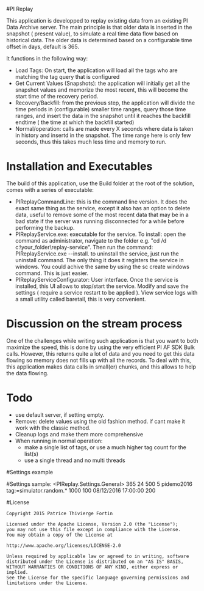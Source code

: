 #PI Replay

This application is developped to replay existing data from an existing PI Data Archive server. 
The main principle is that older data is inserted in the snapshot ( present value), to simulate a real time data flow based on historical data.
The older data is determined based on a configurable time offset in days, default is 365.

It functions in the following way:
- Load Tags: On start, the application will load all the tags who are matching the tag query that is configured
- Get Current Values (Snapshots): the application will initially get all the snapshot values and memorize the most recent, this will become the start time of the recovery period.
- Recovery/Backfill: from the previous step, the application will divide the time periods in (configurable) smaller time ranges, query those time ranges, and insert the data in the snapshot until it reaches the backfill endtime ( the time at which the backfill started)
- Normal/operation: calls are made every X seconds where data is taken in history and insertd in the snapshot.  The time range here is only few seconds, thus this takes much less time and memory to run.


# Installation and Executables

The build of this application, use the Build folder at the root of the solution,  comes with a series of executable:
- PIReplayCommandLine:        this is the command line version.  It does the exact same thing as the service, except it also has an option to delete data, useful to remove some of the most recent data that may be in a bad state if the server was running disconnected for a while before performing the backup.
- PIReplayService.exe:        executable for the service.  To install: open the command as administrator, navigate to the folder e.g. "cd /d c:\your_folder\replay-service".  Then run the command: PIReplayService.exe --install. to uninstall the service, just run the uninstall command.  The only thing it does it registers the service in windows. You could achive the same by using the sc create windows command. This is just easier.  
- PIReplayServiceConfigurator: User interface.  Once the service is installed, this UI allows to stop/start the service.  Modify and save the settings ( require a service restart to be applied ). View service logs with a small utility called baretail, this is very convenient.


# Discussion on the stream process

One of the challenges while writing such application is that you want to both maximize the speed, this is done by using the very efficient PI AF SDK Bulk calls. 
However, this returns quite a lot of data and you need to get this data flowing so memory does not fills up with all the records. 
To deal with this, this application makes data calls in small(er) chunks, and this allows to help the data flowing.

# Todo

- use default server, if setting empty.
- Remove: delete values using the old fashion method. if cant make it work with the classic method.
- Cleanup logs and make them more comprehensive
- When running in normal operation:
	- make a single list of tags, or use a much higher tag count for the list(s)
	- use a single thread and no multi threads

#Settings example

#Settings sample:
  <PIReplay.Settings.General>
        <setting name="ReplayTimeOffsetDays" serializeAs="String">
            <value>365</value>
        </setting>
        <setting name="BackFillHoursPerDataChunk" serializeAs="String">
            <value>24</value>
        </setting>
        <setting name="TagsChunkSize" serializeAs="String">
            <value>500</value>
        </setting>
        <setting name="DataCollectionFrequencySeconds" serializeAs="String">
            <value>5</value>
        </setting>
        <setting name="ServerName" serializeAs="String">
            <value>pidemo2016</value>
        </setting>
        <setting name="TagQueryString" serializeAs="String">
            <value>tag:=simulator.random.*</value>
        </setting>
        <setting name="BulkPageSize" serializeAs="String">
            <value>1000</value>
        </setting>
        <setting name="BulkParallelChunkSize" serializeAs="String">
            <value>100</value>
        </setting>
        <setting name="BackfillDefaultStartTime" serializeAs="String">
            <value>08/12/2016 17:00:00</value>
        </setting>
        <setting name="SleepTimeBetweenChunksMs" serializeAs="String">
            <value>200</value>
        </setting>

#License
 
    Copyright 2015 Patrice Thivierge Fortin
 
    Licensed under the Apache License, Version 2.0 (the "License");
    you may not use this file except in compliance with the License.
    You may obtain a copy of the License at
 
    http://www.apache.org/licenses/LICENSE-2.0
 
    Unless required by applicable law or agreed to in writing, software
    distributed under the License is distributed on an "AS IS" BASIS,
    WITHOUT WARRANTIES OR CONDITIONS OF ANY KIND, either express or implied.
    See the License for the specific language governing permissions and
    limitations under the License.
